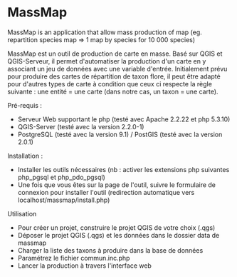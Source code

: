 # MassMap
MassMap is an application that allow mass production of map (eg. repartition species map => 1 map by species for 10 000 species)

MassMap est un outil de production de carte en masse. Basé sur QGIS et QGIS-Serveur, il permet d'automatiser la production d'un carte en y associant un jeu de données avec une variable d'entrée. Initialement prévu pour produire des cartes de répartition de taxon flore, il peut être adapté pour d'autres types de carte à condition que ceux ci respecte la règle suivante : une entité = une carte (dans notre cas, un taxon = une carte).

Pré-requis :
- Serveur Web supportant le php (testé avec Apache 2.2.22 et php 5.3.10)
- QGIS-Server (testé avec la version 2.2.0-1)
- PostgreSQL (testé avec la version 9.1) / PostGIS (testé avec la version 2.0.1)

Installation :
- Installer les outils nécessaires (nb : activer les extensions php suivantes php_pgsql et php_pdo_pgsql)
- Une fois que vous êtes sur la page de l'outil, suivre le formulaire de connexion pour installer l'outil (redirection automatique vers localhost/massmap/install.php)

Utilisation
- Pour créer un projet, construire le projet QGIS de votre choix (.qgs)
- Déposer le projet QGIS (.qgs) et les données dans le dossier data de massmap
- Charger la liste des taxons à produire dans la base de données
- Paramétrez le fichier commun.inc.php
- Lancer la production à travers l'interface web
